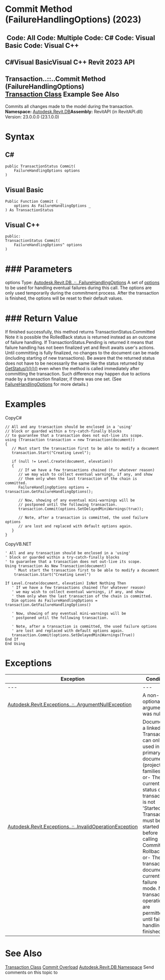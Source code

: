 # Commit Method (FailureHandlingOptions) (2023)

﻿
 Code: All Code: Multiple Code: C# Code: Visual Basic Code: Visual C++   
---  
C#Visual BasicVisual C++
Revit 2023 API  
---  
Transaction..::..Commit Method (FailureHandlingOptions)  
[Transaction Class](308ebf8d-d96d-4643-cd1d-34fffcea53fd.md "Transaction Class") Example See Also  
---  
Commits all changes made to the model during the transaction. 
**Namespace:** [Autodesk.Revit.DB](87546ba7-461b-c646-cbb1-2cb8f5bff8b2.md "Autodesk.Revit.DB Namespace")**Assembly:** RevitAPI (in RevitAPI.dll) Version: 23.0.0.0 (23.1.0.0)
# Syntax
C#  
---  
```text
public TransactionStatus Commit(
	FailureHandlingOptions options
)
```
  
Visual Basic  
---  
```text
Public Function Commit ( _
	options As FailureHandlingOptions _
) As TransactionStatus
```
  
Visual C++  
---  
```text
public:
TransactionStatus Commit(
	FailureHandlingOptions^ options
)
```
  
# ### Parameters
options
    Type: [Autodesk.Revit.DB..::..FailureHandlingOptions](c03bb2e5-f679-bf24-4e87-08b3c3a08385.md "FailureHandlingOptions Class") A set of [options](c03bb2e5-f679-bf24-4e87-08b3c3a08385.md "FailureHandlingOptions Class") to be used for handling eventual failures during this call. 
The options are only used temporarily during the commitment process. After the transaction is finished, the options will be reset to their default values.
# ### Return Value
If finished successfully, this method returns TransactionStatus.Committed 
Note it is possible the RolledBack status is returned instead as an outcome of failure handling. If TransactionStatus.Pending is returned it means that failure handling has not been finalized yet and Revit awaits user's actions. Until committing is fully finalized, no changes to the document can be made (including starting of new transactions).
Be aware that the returned status does not have to be necessarily the same like the status returned by [GetStatus()()()()](fdf98941-eee4-d8af-e3f7-5b6c7ccc3c74.md "GetStatus Method") even when the method is called immediately after committing the transaction. Such difference may happen due to actions made by a transaction finalizer, if there was one set. (See [FailureHandlingOptions](c03bb2e5-f679-bf24-4e87-08b3c3a08385.md "FailureHandlingOptions Class") for more details.)
# Examples
CopyC#
```text
// All and any transaction should be enclosed in a 'using'
// block or guarded within a try-catch-finally blocks
// to guarantee that a transaction does not out-live its scope.
using (Transaction transaction = new Transaction(document))
{
   // Must start the transaction first to be able to modify a document
   transaction.Start("Creating Level");

   if (null != Level.Create(document, elevation))
   {
      // If we have a few transactions chained (for whatever reason)
      // we may wish to collect eventual warnings, if any, and show
      // them only when the last transaction of the chain is committed.
      FailureHandlingOptions options = transaction.GetFailureHandlingOptions();

      // Now, showing of any eventual mini-warnings will be
      // postponed until the following transaction.
      transaction.Commit(options.SetDelayedMiniWarnings(true));

      // Note, after a transaction is committed, the used failure options
      // are lost and replaced with default options again.
   }
}
```

CopyVB.NET
```text
' All and any transaction should be enclosed in a 'using'
' block or guarded within a try-catch-finally blocks
' to guarantee that a transaction does not out-live its scope.
Using transaction As New Transaction(document)
    ' Must start the transaction first to be able to modify a document
    transaction.Start("Creating Level")

If Level.Create(document, elevation) IsNot Nothing Then
   ' If we have a few transactions chained (for whatever reason)
   ' we may wish to collect eventual warnings, if any, and show
   ' them only when the last transaction of the chain is committed.
   Dim options As FailureHandlingOptions = transaction.GetFailureHandlingOptions()

   ' Now, showing of any eventual mini-warnings will be
   ' postponed until the following transaction.

   ' Note, after a transaction is committed, the used failure options
   ' are lost and replaced with default options again.
   transaction.Commit(options.SetDelayedMiniWarnings(True))
End If
End Using
```

# Exceptions
| Exception | Condition |
| --- | --- |
| --- | --- |
| [Autodesk.Revit.Exceptions..::..ArgumentNullException](631e1424-60f4-929b-4e52-dda9dcd26316.md "ArgumentNullException Class") | A non-optional argument was null |
| [Autodesk.Revit.Exceptions..::..InvalidOperationException](9e715f03-3884-e539-4dd6-8d7545733adc.md "InvalidOperationException Class") | Document is a linked file. Transactions can only be used in primary documents (projects or families.) -or- The current status of the transaction is not 'Started'. Transaction must be started before calling Commit or Rollback. -or- The transaction's document is currently in failure mode. No transaction operations are permitted until failure handling is finished. |

# See Also
[Transaction Class](308ebf8d-d96d-4643-cd1d-34fffcea53fd.md "Transaction Class")
[Commit Overload](bb7917ec-9fc7-b0a8-e3b7-2b38015cbc08.md "Commit Method")
[Autodesk.Revit.DB Namespace](87546ba7-461b-c646-cbb1-2cb8f5bff8b2.md "Autodesk.Revit.DB Namespace")
Send comments on this topic to 